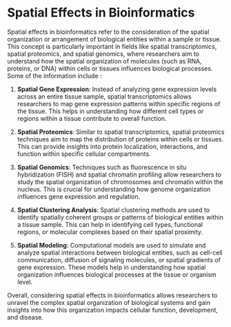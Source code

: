 # Spatial Effects in Bioinformatics

Spatial effects in bioinformatics refer to the consideration of the spatial organization or arrangement of biological entities within a sample or tissue. This concept is particularly important in fields like spatial transcriptomics, spatial proteomics, and spatial genomics, where researchers aim to understand how the spatial organization of molecules (such as RNA, proteins, or DNA) within cells or tissues influences biological processes.
Some of the information include  :

1. **Spatial Gene Expression**: Instead of analyzing gene expression levels across an entire tissue sample, spatial transcriptomics allows researchers to map gene expression patterns within specific regions of the tissue. This helps in understanding how different cell types or regions within a tissue contribute to overall function.

2. **Spatial Proteomics**: Similar to spatial transcriptomics, spatial proteomics techniques aim to map the distribution of proteins within cells or tissues. This can provide insights into protein localization, interactions, and function within specific cellular compartments.

3. **Spatial Genomics**: Techniques such as fluorescence in situ hybridization (FISH) and spatial chromatin profiling allow researchers to study the spatial organization of chromosomes and chromatin within the nucleus. This is crucial for understanding how genome organization influences gene expression and regulation.

4. **Spatial Clustering Analysis**: Spatial clustering methods are used to identify spatially coherent groups or patterns of biological entities within a tissue sample. This can help in identifying cell types, functional regions, or molecular complexes based on their spatial proximity.

5. **Spatial Modeling**: Computational models are used to simulate and analyze spatial interactions between biological entities, such as cell-cell communication, diffusion of signaling molecules, or spatial gradients of gene expression. These models help in understanding how spatial organization influences biological processes at the tissue or organism level.

Overall, considering spatial effects in bioinformatics allows researchers to unravel the complex spatial organization of biological systems and gain insights into how this organization impacts cellular function, development, and disease.
